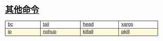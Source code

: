 # [其他命令](/linuxcommand/other_commands/index)

<style type="text/css">
#customers{
	font-family:"Trebuchet MS", Arial, Helvetica, sans-serif;
	border: 1;
	width: 100%;
	border-collapse:collapse; 
}
#customers td, #customers th{
	width: 220;
	font-size:1em;
	border:1px solid #000000;
}

#customers tr.alt td{
	color:#000000;
	background-color:#FFF8DC;
}
</style>
<table  id="customers">
<tr>
	<td width="220"><a href="/#/linuxcommand/other_commands/bc">bc</a></td>
	<td width="220"><a href="/#/linuxcommand/other_commands/tail">tail</a></td>
	<td width="220"><a href="/#/linuxcommand/other_commands/head">head</a></td>
	<td width="220"><a href="/#/linuxcommand/other_commands/xargs">xargs</a></td>
</tr>
<tr class="alt">
	<td><a href="/#/linuxcommand/other_commands/ip">ip</a></td>
	<td><a href="/#/linuxcommand/other_commands/nohup">nohup</a></td>
	<td><a href="/#/linuxcommand/other_commands/killall">killall</a></td>
	<td><a href="/#/linuxcommand/other_commands/pkill">pkill</a></td>
</tr>
</table>
